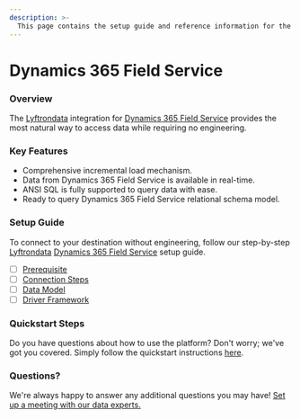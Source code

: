 ```yaml
---
description: >-
  This page contains the setup guide and reference information for the Dynamics 365 Field Service source connector.
---
```


# Dynamics 365 Field Service

### Overview

The [Lyftrondata](https://www.lyftrondata.com/) integration for [Dynamics 365 Field Service](None) provides the most natural way to access data while requiring no engineering.

### Key Features

* Comprehensive incremental load mechanism.
* Data from Dynamics 365 Field Service is available in real-time.&#x20;
* ANSI SQL is fully supported to query data with ease.
* Ready to query Dynamics 365 Field Service relational schema model.

### Setup Guide

To connect to your destination without engineering, follow our step-by-step [Lyftrondata](https://www.lyftrondata.com/)  [Dynamics 365 Field Service](None) setup guide.

* [ ] [Prerequisite](prerequisite.md)
* [ ] [Connection Steps](connection-steps.md)
* [ ] [Data Model](data-model/erd.md)
* [ ] [Driver Framework](driver-framework/)

### Quickstart Steps

Do you have questions about how to use the platform? Don't worry; we've got you covered. Simply follow the quickstart instructions [here](../README.md).

### Questions? <a href="#questions" id="questions"></a>

We're always happy to answer any additional questions you may have! [Set up a meeting with our data experts.](https://www.lyftrondata.com/book-a-meeting/)

